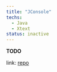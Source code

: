 ```yaml
---
title: "JConsole"
techs:
  - Java
  - Xtext
status: inactive
---
```


**TODO**

link: [repo](https://gitlab.com/diogofpbarros/jconsole)